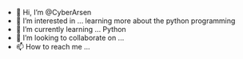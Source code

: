 - 👋 Hi, I’m @CyberArsen
- 👀 I’m interested in ... learning more about the python programming
- 🌱 I’m currently learning ... Python 
- 💞️ I’m looking to collaborate on ...
- 📫 How to reach me ...

<!---
CyberArsen/CyberArsen is a ✨ special ✨ repository because its `README.md` (this file) appears on your GitHub profile.
You can click the Preview link to take a look at your changes.
--->
